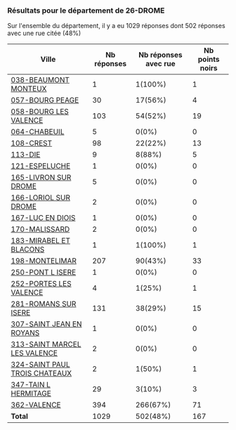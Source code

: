 ### Résultats pour le département de 26-DROME

Sur l'ensemble du département, il y a eu 1029 réponses dont 502 réponses avec une rue citée (48%)

| Ville | Nb réponses | Nb réponses avec rue | Nb points noirs |
|-------------|-------------|----------------------|-----------------|
|<a href='038-BEAUMONT MONTEUX.md'>038-BEAUMONT MONTEUX</a>|1|1(100%)|1|
|<a href='057-BOURG PEAGE.md'>057-BOURG PEAGE</a>|30|17(56%)|4|
|<a href='058-BOURG LES VALENCE.md'>058-BOURG LES VALENCE</a>|103|54(52%)|19|
|<a href='064-CHABEUIL.md'>064-CHABEUIL</a>|5|0(0%)|0|
|<a href='108-CREST.md'>108-CREST</a>|98|22(22%)|13|
|<a href='113-DIE.md'>113-DIE</a>|9|8(88%)|5|
|<a href='121-ESPELUCHE.md'>121-ESPELUCHE</a>|1|0(0%)|0|
|<a href='165-LIVRON SUR DROME.md'>165-LIVRON SUR DROME</a>|5|0(0%)|0|
|<a href='166-LORIOL SUR DROME.md'>166-LORIOL SUR DROME</a>|2|0(0%)|0|
|<a href='167-LUC EN DIOIS.md'>167-LUC EN DIOIS</a>|1|0(0%)|0|
|<a href='170-MALISSARD.md'>170-MALISSARD</a>|2|0(0%)|0|
|<a href='183-MIRABEL ET BLACONS.md'>183-MIRABEL ET BLACONS</a>|1|1(100%)|1|
|<a href='198-MONTELIMAR.md'>198-MONTELIMAR</a>|207|90(43%)|33|
|<a href='250-PONT L ISERE.md'>250-PONT L ISERE</a>|1|0(0%)|0|
|<a href='252-PORTES LES VALENCE.md'>252-PORTES LES VALENCE</a>|4|1(25%)|1|
|<a href='281-ROMANS SUR ISERE.md'>281-ROMANS SUR ISERE</a>|131|38(29%)|15|
|<a href='307-SAINT JEAN EN ROYANS.md'>307-SAINT JEAN EN ROYANS</a>|1|0(0%)|0|
|<a href='313-SAINT MARCEL LES VALENCE.md'>313-SAINT MARCEL LES VALENCE</a>|2|0(0%)|0|
|<a href='324-SAINT PAUL TROIS CHATEAUX.md'>324-SAINT PAUL TROIS CHATEAUX</a>|2|1(50%)|1|
|<a href='347-TAIN L HERMITAGE.md'>347-TAIN L HERMITAGE</a>|29|3(10%)|3|
|<a href='362-VALENCE.md'>362-VALENCE</a>|394|266(67%)|71|
| **Total** |1029|502(48%)|167|
